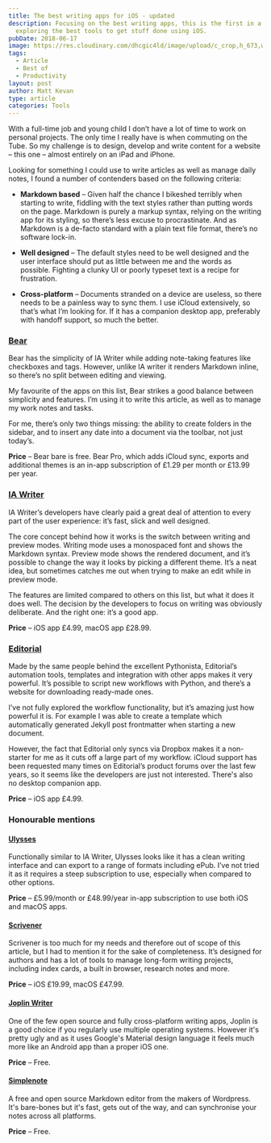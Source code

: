 ```yaml
---
title: The best writing apps for iOS - updated
description: Focusing on the best writing apps, this is the first in a series
  exploring the best tools to get stuff done using iOS.
pubDate: 2018-06-17
image: https://res.cloudinary.com/dhcgic4ld/image/upload/c_crop,h_673,w_897,x_147,y_259/c_scale,h_673,w_897/v1705278854/slc1/440.png
tags:
  - Article
  - Best of
  - Productivity
layout: post
author: Matt Kevan
type: article
categories: Tools
---
```


With a full-time job and young child I don’t have a lot of time to work on personal projects. The only time I really have is when commuting on the Tube. So my challenge is to design, develop and write content for a website – this one – almost entirely on an iPad and iPhone.

Looking for something I could use to write articles as well as manage daily notes, I found a number of contenders based on the following criteria:

* **Markdown based** –  Given half the chance I bikeshed terribly when starting to write, fiddling with the text styles rather than putting words on the page. Markdown is purely a markup syntax, relying on the writing app for its styling, so there’s less excuse to procrastinate. And as Markdown is a de-facto standard with a plain text file format, there’s no software lock-in. 

* **Well designed** – The default styles need to be well designed and the user interface should put as little between me and the words as possible. Fighting a clunky UI or poorly typeset text is a recipe for frustration. 

* **Cross-platform** – Documents stranded on a device are useless, so there needs to be a painless way to sync them. I use iCloud extensively, so that’s what I’m looking for. If it has a companion desktop app, preferably with handoff support, so much the better. 

### [Bear](http://www.bear-writer.com)

Bear has the simplicity of IA Writer while adding note-taking features like checkboxes and tags. However, unlike IA writer it renders Markdown inline, so there’s no split between editing and viewing.

My favourite of the apps on this list, Bear strikes a good balance between simplicity and features. I’m using it to write this article, as well as to manage my work notes and tasks.

For me, there’s only two things missing: the ability to create folders in the sidebar, and to insert any date into a document via the toolbar, not just today’s.

**Price** – Bear bare is free. Bear Pro, which adds iCloud sync, exports and additional themes is an in-app subscription of  £1.29 per month or £13.99 per year.

### [IA Writer](https://ia.net/writer)

IA Writer’s developers have clearly paid  a great deal of attention to every part of the user experience: it’s fast, slick and well designed. 

The core concept behind how it works is the switch between writing and preview modes. Writing mode uses a monospaced font and shows the Markdown syntax. Preview mode shows the rendered document, and it’s possible to change the way it looks by picking a different theme. It’s a neat idea, but sometimes catches me out when trying to make an edit while in preview mode.

The features are limited compared to others on this list, but what it does it does well. The decision by the developers to focus on writing was obviously deliberate. And the right one: it’s a good app. 

**Price** – iOS app £4.99, macOS app £28.99.


### [Editorial](http://omz-software.com/editorial/)

Made by the same people behind the excellent Pythonista, Editorial’s automation tools, templates and integration with other apps makes it very powerful. It’s possible to script new workflows with Python, and there’s a website for downloading ready-made ones.

I’ve not fully explored the workflow functionality, but it’s amazing just how powerful it is. For example I was able to create a template which automatically generated Jekyll post frontmatter when starting a new document.

However, the fact that Editorial only syncs via Dropbox makes it a non-starter for me as it cuts off a large part of my workflow. iCloud support has been requested many times on Editorial’s product forums over the last few years, so it seems like the developers are just not interested. There's also no desktop companion app.

**Price** – iOS app £4.99.


### Honourable mentions

#### [Ulysses](https://ulysses.app)

Functionally similar to IA Writer, Ulysses looks like it has a clean writing interface and can export to a range of formats including ePub. I’ve not tried it as it requires a steep subscription to use, especially when compared to other options.

**Price** – £5.99/month or £48.99/year in-app subscription to use both iOS and macOS apps.

#### [Scrivener](https://www.literatureandlatte.com/scrivener/overview)
Scrivener is too much for my needs and therefore out of scope of this article, but I had to mention it for the sake of completeness. It’s designed for authors and has a lot of tools to manage long-form writing projects, including index cards, a built in browser, research notes and more. 

**Price** – iOS £19.99, macOS £47.99.

#### [Joplin Writer](https://joplinapp.org)

One of the few open source and fully cross-platform writing apps, Joplin is a good choice if you regularly use multiple operating systems. However it's pretty ugly and as it uses Google's Material design language it feels much more like an Android app than a proper iOS one.

**Price** – Free.

#### [Simplenote](https://simplenote.com)

A free and open source Markdown editor from the makers of Wordpress. It's bare-bones but it's fast, gets out of the way, and can synchronise your notes across all platforms.

**Price** – Free.
